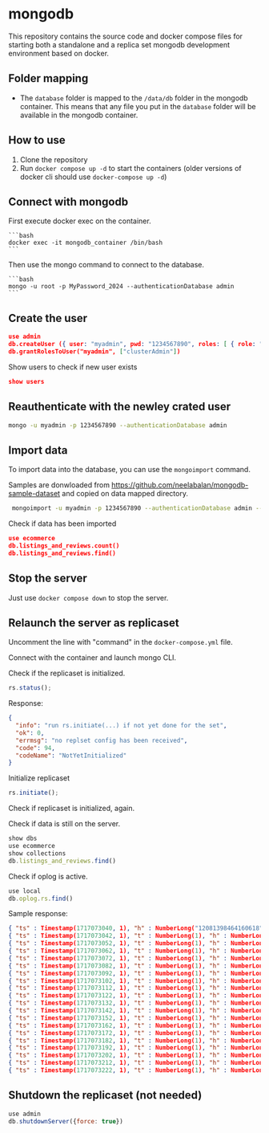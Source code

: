 # mongodb

This repository contains the source code and docker compose files for starting both a standalone and a replica set mongodb development environment based on docker.

## Folder mapping

- The `database` folder is mapped to the `/data/db` folder in the mongodb container. This means that any file you put in the `database` folder will be available in the mongodb container.

## How to use

1. Clone the repository
2. Run `docker compose up -d` to start the containers (older versions of docker cli should use `docker-compose up -d`)

## Connect with mongodb

First execute docker exec on the container.

    ```bash
    docker exec -it mongodb_container /bin/bash
    ```

Then use the mongo command to connect to the database.

    ```bash
    mongo -u root -p MyPassword_2024 --authenticationDatabase admin
    ```

## Create the user

```json
use admin
db.createUser ({ user: "myadmin", pwd: "1234567890", roles: [ { role: "userAdminAnyDatabase", db: "admin" }, "readWriteAnyDatabase", "clusterManager" ]})
db.grantRolesToUser("myadmin", ["clusterAdmin"])

```

Show users to check if new user exists

```json
show users
```

## Reauthenticate with the newley crated user

```bash
mongo -u myadmin -p 1234567890 --authenticationDatabase admin
```

## Import data

To import data into the database, you can use the `mongoimport` command.

Samples are donwloaded from https://github.com/neelabalan/mongodb-sample-dataset and copied on data mapped directory.

```bash
 mongoimport -u myadmin -p 1234567890 --authenticationDatabase admin --db ecommerce --collection listings_and_reviews --file /data/db/listingsAndReviews.json
```

Check if data has been imported

```json
use ecommerce
db.listings_and_reviews.count()
db.listings_and_reviews.find()
```

## Stop the server

Just use `docker compose down` to stop the server.

## Relaunch the server as replicaset

Uncomment the line with "command" in the `docker-compose.yml` file.

Connect with the container and launch mongo CLI.

Check if the replicaset is initialized.

```js
rs.status();
```

Response:

```json
{
  "info": "run rs.initiate(...) if not yet done for the set",
  "ok": 0,
  "errmsg": "no replset config has been received",
  "code": 94,
  "codeName": "NotYetInitialized"
}
```

Initialize replicaset

```js
rs.initiate();
```

Check if replicaset is initialized, again.

Check if data is still on the server.

```js
show dbs
use ecommerce
show collections
db.listings_and_reviews.find()
```

Check if oplog is active.

```js
use local
db.oplog.rs.find()
```

Sample response:

```json
{ "ts" : Timestamp(1717073040, 1), "h" : NumberLong("12081398464160618"), "v" : 2, "op" : "n", "ns" : "", "o" : { "msg" : "initiating set" } }
{ "ts" : Timestamp(1717073042, 1), "t" : NumberLong(1), "h" : NumberLong("5303524809437918524"), "v" : 2, "op" : "n", "ns" : "", "o" : { "msg" : "new primary" } }
{ "ts" : Timestamp(1717073052, 1), "t" : NumberLong(1), "h" : NumberLong("5991638086925658597"), "v" : 2, "op" : "n", "ns" : "", "o" : { "msg" : "periodic noop" } }
{ "ts" : Timestamp(1717073062, 1), "t" : NumberLong(1), "h" : NumberLong("-2898813813534377312"), "v" : 2, "op" : "n", "ns" : "", "o" : { "msg" : "periodic noop" } }
{ "ts" : Timestamp(1717073072, 1), "t" : NumberLong(1), "h" : NumberLong("-7957780126935780748"), "v" : 2, "op" : "n", "ns" : "", "o" : { "msg" : "periodic noop" } }
{ "ts" : Timestamp(1717073082, 1), "t" : NumberLong(1), "h" : NumberLong("48898854351445808"), "v" : 2, "op" : "n", "ns" : "", "o" : { "msg" : "periodic noop" } }
{ "ts" : Timestamp(1717073092, 1), "t" : NumberLong(1), "h" : NumberLong("-6323044827485632364"), "v" : 2, "op" : "n", "ns" : "", "o" : { "msg" : "periodic noop" } }
{ "ts" : Timestamp(1717073102, 1), "t" : NumberLong(1), "h" : NumberLong("-7219213915177333660"), "v" : 2, "op" : "n", "ns" : "", "o" : { "msg" : "periodic noop" } }
{ "ts" : Timestamp(1717073112, 1), "t" : NumberLong(1), "h" : NumberLong("-2529445123175565905"), "v" : 2, "op" : "n", "ns" : "", "o" : { "msg" : "periodic noop" } }
{ "ts" : Timestamp(1717073122, 1), "t" : NumberLong(1), "h" : NumberLong("-570449250087073945"), "v" : 2, "op" : "n", "ns" : "", "o" : { "msg" : "periodic noop" } }
{ "ts" : Timestamp(1717073132, 1), "t" : NumberLong(1), "h" : NumberLong("2225275533570990576"), "v" : 2, "op" : "n", "ns" : "", "o" : { "msg" : "periodic noop" } }
{ "ts" : Timestamp(1717073142, 1), "t" : NumberLong(1), "h" : NumberLong("-7259514986469769563"), "v" : 2, "op" : "n", "ns" : "", "o" : { "msg" : "periodic noop" } }
{ "ts" : Timestamp(1717073152, 1), "t" : NumberLong(1), "h" : NumberLong("363467638162061524"), "v" : 2, "op" : "n", "ns" : "", "o" : { "msg" : "periodic noop" } }
{ "ts" : Timestamp(1717073162, 1), "t" : NumberLong(1), "h" : NumberLong("-5764259444305686240"), "v" : 2, "op" : "n", "ns" : "", "o" : { "msg" : "periodic noop" } }
{ "ts" : Timestamp(1717073172, 1), "t" : NumberLong(1), "h" : NumberLong("4319834061009208514"), "v" : 2, "op" : "n", "ns" : "", "o" : { "msg" : "periodic noop" } }
{ "ts" : Timestamp(1717073182, 1), "t" : NumberLong(1), "h" : NumberLong("6794270578621510383"), "v" : 2, "op" : "n", "ns" : "", "o" : { "msg" : "periodic noop" } }
{ "ts" : Timestamp(1717073192, 1), "t" : NumberLong(1), "h" : NumberLong("6403886870966190755"), "v" : 2, "op" : "n", "ns" : "", "o" : { "msg" : "periodic noop" } }
{ "ts" : Timestamp(1717073202, 1), "t" : NumberLong(1), "h" : NumberLong("231478679794836001"), "v" : 2, "op" : "n", "ns" : "", "o" : { "msg" : "periodic noop" } }
{ "ts" : Timestamp(1717073212, 1), "t" : NumberLong(1), "h" : NumberLong("-6689946521085384567"), "v" : 2, "op" : "n", "ns" : "", "o" : { "msg" : "periodic noop" } }
{ "ts" : Timestamp(1717073222, 1), "t" : NumberLong(1), "h" : NumberLong("-3685311393410811648"), "v" : 2, "op" : "n", "ns" : "", "o" : { "msg" : "periodic noop" } }
```

## Shutdown the replicaset (not needed)

```js
use admin
db.shutdownServer({force: true})
```
